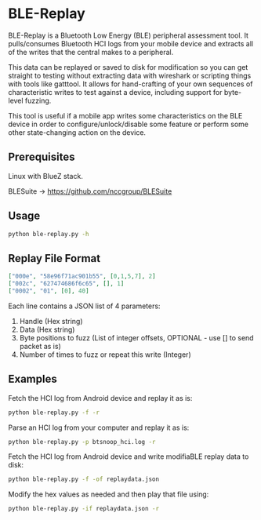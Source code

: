BLE-Replay
=============

BLE-Replay is a Bluetooth Low Energy (BLE) peripheral assessment tool. It
pulls/consumes Bluetooth HCI logs from your mobile device and extracts all of
the writes that the central makes to a peripheral. 

This data can be replayed or saved to disk for modification so you can get
straight to testing without extracting data with wireshark or scripting things
with tools like gatttool. It allows for hand-crafting of your own sequences of
characteristic writes to test against a device, including support for
byte-level fuzzing. 

This tool is useful if a mobile app writes some characteristics on the BLE
device in order to configure/unlock/disable some feature or perform some other
state-changing action on the device. 


## Prerequisites

Linux with BlueZ stack.

BLESuite -> https://github.com/nccgroup/BLESuite


## Usage

```bash
python ble-replay.py -h
```

## Replay File Format

```json
["000e", "58e96f71ac901b55", [0,1,5,7], 2]
["002c", "627474686f6c65", [], 1]
["0002", "01", [0], 40]
```
Each line contains a JSON list of 4 parameters:

1. Handle (Hex string)
2. Data (Hex string)
3. Byte positions to fuzz (List of integer offsets, OPTIONAL - use [] to send packet as is)
4. Number of times to fuzz or repeat this write (Integer)

## Examples

Fetch the HCI log from Android device and replay it as is:
```bash
python ble-replay.py -f -r
```

Parse an HCI log from your computer and replay it as is:
```bash
python ble-replay.py -p btsnoop_hci.log -r
```


Fetch the HCI log from Android device and write modifiaBLE replay data to disk:
```bash
python ble-replay.py -f -of replaydata.json
```
Modify the hex values as needed and then play that file using:
```bash
python ble-replay.py -if replaydata.json -r
```
